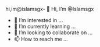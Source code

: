 hi,im@islamsgx- 👋 Hi, I’m @Islamsgx
- 👀 I’m interested in ...
- 🌱 I’m currently learning ...
- 💞️ I’m looking to collaborate on ...
- 📫 How to reach me ...

<!---
Islamsgx/Islamsgx is a ✨ special ✨ repository because its `README.md` (this file) appears on your GitHub profile.
You can click the Preview link to take a look at your changes.
--->
